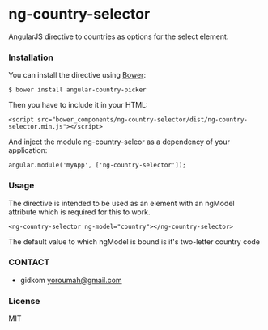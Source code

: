 # ng-country-selector

AngularJS directive to countries as options for the select element.

### Installation

You can install the directive using [Bower](http://bower.io):

`$ bower install angular-country-picker`


Then you have to include it in your HTML:

`<script src="bower_components/ng-country-selector/dist/ng-country-selector.min.js"></script>`

And inject the module ng-country-seleor as a dependency of your application:

`angular.module('myApp', ['ng-country-selector']);`


### Usage
The directive is intended to be used as an element with an ngModel attribute which is required for this to work.

`<ng-country-selector ng-model="country"></ng-country-selector>`

The default value to which ngModel is bound is it's two-letter country code

### CONTACT
- gidkom <yoroumah@gmail.com>


### License
MIT
